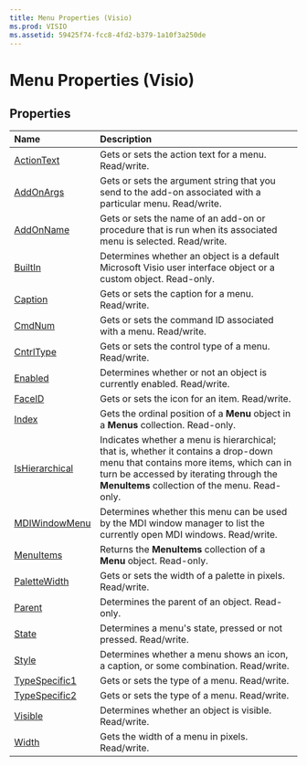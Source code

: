 ```yaml
---
title: Menu Properties (Visio)
ms.prod: VISIO
ms.assetid: 59425f74-fcc8-4fd2-b379-1a10f3a250de
---
```



# Menu Properties (Visio)

## Properties



|**Name**|**Description**|
|:-----|:-----|
|[ActionText](menu-actiontext-property-visio.md)|Gets or sets the action text for a menu. Read/write.|
|[AddOnArgs](menu-addonargs-property-visio.md)|Gets or sets the argument string that you send to the add-on associated with a particular menu. Read/write.|
|[AddOnName](menu-addonname-property-visio.md)|Gets or sets the name of an add-on or procedure that is run when its associated menu is selected. Read/write.|
|[BuiltIn](menu-builtin-property-visio.md)|Determines whether an object is a default Microsoft Visio user interface object or a custom object. Read-only.|
|[Caption](menu-caption-property-visio.md)|Gets or sets the caption for a menu. Read/write.|
|[CmdNum](menu-cmdnum-property-visio.md)|Gets or sets the command ID associated with a menu. Read/write.|
|[CntrlType](menu-cntrltype-property-visio.md)|Gets or sets the control type of a menu. Read/write.|
|[Enabled](menu-enabled-property-visio.md)|Determines whether or not an object is currently enabled. Read/write.|
|[FaceID](menu-faceid-property-visio.md)|Gets or sets the icon for an item. Read/write.|
|[Index](menu-index-property-visio.md)|Gets the ordinal position of a  **Menu** object in a **Menus** collection. Read-only.|
|[IsHierarchical](menu-ishierarchical-property-visio.md)|Indicates whether a menu is hierarchical; that is, whether it contains a drop-down menu that contains more items, which can in turn be accessed by iterating through the  **MenuItems** collection of the menu. Read-only.|
|[MDIWindowMenu](menu-mdiwindowmenu-property-visio.md)|Determines whether this menu can be used by the MDI window manager to list the currently open MDI windows. Read/write.|
|[MenuItems](menu-menuitems-property-visio.md)|Returns the  **MenuItems** collection of a **Menu** object. Read-only.|
|[PaletteWidth](menu-palettewidth-property-visio.md)|Gets or sets the width of a palette in pixels. Read/write.|
|[Parent](menu-parent-property-visio.md)|Determines the parent of an object. Read-only.|
|[State](menu-state-property-visio.md)|Determines a menu's state, pressed or not pressed. Read/write.|
|[Style](menu-style-property-visio.md)|Determines whether a menu shows an icon, a caption, or some combination. Read/write.|
|[TypeSpecific1](menu-typespecific1-property-visio.md)|Gets or sets the type of a menu. Read/write.|
|[TypeSpecific2](menu-typespecific2-property-visio.md)|Gets or sets the type of a menu. Read/write.|
|[Visible](menu-visible-property-visio.md)|Determines whether an object is visible. Read/write.|
|[Width](menu-width-property-visio.md)|Gets the width of a menu in pixels. Read/write.|

